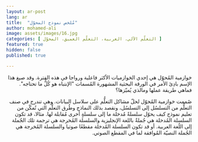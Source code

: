 ```yaml
---
layout: ar-post
lang: ar
title:  "مُلخص نموذج المحوّل"
author: mohamed-ali
image: assets/images/16.jpg
categories: [ التعلّم الآلي، العربية، التعلّم العميق، المحوّل ]
featured: true
hidden: false
published: true

---
```


<div dir="rtl">
خوازمية المُحوّل هي إحدي الخوازميات الأكثر فاعلية ورواجا في هذه الفترة. وقد صيغ هذا الإسم بادِئ الأمر في الورقة البحثية المشهورة المُسمات "الإنتباه هو كُلُّ ما تحتاجه".
فماهي طريقة عملها ومالذي يُميّزها؟

صُممت خوازمية المُحوّل لحلّ مشاكل التعلُّم على سلاسل البيانات. وهي تندرج في صنف التعلُّم من التسلسُل إلى التسلسُل، ونقصد بذلك النماذج وطُرق التعلُّم التي تُمكّن من تعليم نموذج كيف يحوّل سلسلةً مُدخلة ما إلى سلسلةٍ أخرى مُقابلة لها.
مثالا، قد تكون السلسلة المُدخلة هي جُملةٌ باللغة الإنجليزية والسلسلة المُخرجة هي ترجمة تلك الجُملة إلى اللُغة العربية. أو قد تكون السلسلة المُدخلة مقطعًا صوتيا والسلسلة المُخرجة هي الجُملة النصيّة المُوافقة لما في المقطع الصوتي.  
<br>


</div>
